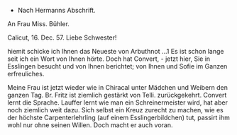 + Nach Hermanns Abschrift.

An Frau Miss. Bühler.

 Calicut, 16. Dec. 57.
Liebe Schwester!

hiemit schicke ich Ihnen das Neueste von Arbuthnot ...1 Es ist schon lange seit ich ein Wort von Ihnen hörte. Doch hat Convert, - jetzt hier, Sie in Esslingen besucht und von Ihnen berichtet; von Ihnen und Sofie im Ganzen erfreuliches.

Meine Frau ist jetzt wieder wie in Chiracal unter Mädchen und Weibern den ganzen Tag. Br. Fritz ist ziemlich gestärkt von Telli. zurückgekehrt. Convert lernt die Sprache. Lauffer lernt wie man ein Schreinermeister wird, hat aber noch ziemlich weit dazu. Sich selbst ein Kreuz zurecht zu machen, wie es der höchste Carpenterlehrling (auf einem Esslingerbildchen) tut, passirt ihm wohl nur ohne seinen Willen. Doch macht er auch voran. 
